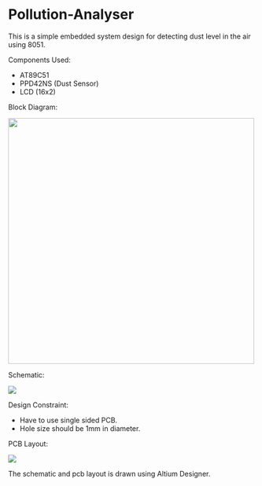 # Pollution-Analyser

This is a simple embedded system design for detecting dust level in the air using 8051.

Components Used:
  * AT89C51
  * PPD42NS (Dust Sensor)
  * LCD (16x2)

Block Diagram:

<img src="images/block_diagram.png" width='500'>

Schematic:

<img src="images/sch.jpg">

Design Constraint:
  * Have to use single sided PCB.
  * Hole size should be 1mm in diameter.

PCB Layout:

<img src="images/pcblayout.png">

The schematic and pcb layout is drawn using Altium Designer.
